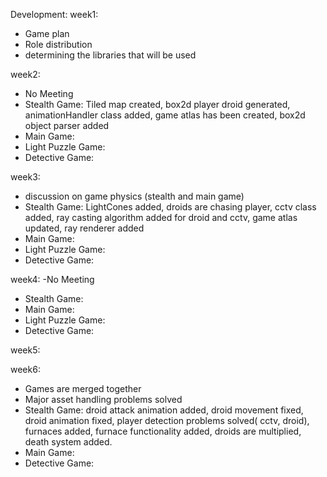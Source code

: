Development:
  week1:
  - Game plan
  - Role distribution
  - determining the libraries that will be used

  week2:
  - No Meeting
  - Stealth Game: Tiled map created, box2d player droid generated, animationHandler class added, game atlas has been created, box2d object parser added
  - Main Game:
  - Light Puzzle Game:
  - Detective Game:

  week3:
  - discussion on game physics (stealth and main game)
  - Stealth Game: LightCones added, droids are chasing player, cctv class added, ray casting algorithm added for droid and cctv, game atlas updated, ray renderer added
  - Main Game:
  - Light Puzzle Game:
  - Detective Game:

  week4:
  -No Meeting
  - Stealth Game: 
  - Main Game:
  - Light Puzzle Game:
  - Detective Game:
  
  week5:
  
  week6:
  - Games are merged together
  - Major asset handling problems solved
  - Stealth Game: droid attack animation added, droid movement fixed, droid animation fixed, player detection problems solved( cctv, droid), furnaces added, furnace functionality added, droids are multiplied, death system added.
  - Main Game:
  - Detective Game:
